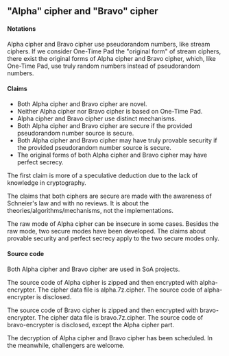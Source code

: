 ## "Alpha" cipher and "Bravo" cipher

#### Notations

Alpha cipher and Bravo cipher use pseudorandom numbers, like stream ciphers. If we consider One-Time Pad the "original form" of stream ciphers, there exist the original forms of Alpha cipher and Bravo cipher, which, like One-Time Pad, use truly random numbers instead of pseudorandom numbers.

#### Claims

- Both Alpha cipher and Bravo cipher are novel.
- Neither Alpha cipher nor Bravo cipher is based on One-Time Pad.
- Alpha cipher and Bravo cipher use distinct mechanisms.
- Both Alpha cipher and Bravo cipher are secure if the provided pseudorandom number source is secure.
- Both Alpha cipher and Bravo cipher may have truly provable security if the provided pseudorandom number source is secure.
- The original forms of both Alpha cipher and Bravo cipher may have perfect secrecy.

The first claim is more of a speculative deduction due to the lack of knowledge in cryptography.

The claims that both ciphers are secure are made with the awareness of Schneier's law and with no reviews. It is about the theories/algorithms/mechanisms, not the implementations.

The raw mode of Alpha cipher can be insecure in some cases. Besides the raw mode, two secure modes have been developed. The claims about provable security and perfect secrecy apply to the two secure modes only.

#### Source code

Both Alpha cipher and Bravo cipher are used in SoA projects.

The source code of Alpha cipher is zipped and then encrypted with alpha-encrypter. The cipher data file is alpha.7z.cipher. The source code of alpha-encrypter is disclosed.

The source code of Bravo cipher is zipped and then encrypted with bravo-encrypter. The cipher data file is bravo.7z.cipher. The source code of bravo-encrypter is disclosed, except the Alpha cipher part.

The decryption of Alpha cipher and Bravo cipher has been scheduled. In the meanwhile, challengers are welcome.
